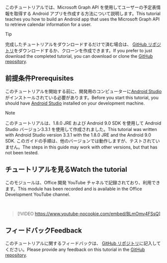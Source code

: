 <!-- markdownlint-disable MD002 MD041 -->

<span data-ttu-id="cc437-101">このチュートリアルでは、Microsoft Graph API を使用してユーザーの予定表情報を取得する Android アプリを作成する方法について説明します。</span><span class="sxs-lookup"><span data-stu-id="cc437-101">This tutorial teaches you how to build an Android app that uses the Microsoft Graph API to retrieve calendar information for a user.</span></span>

> [!TIP]
> <span data-ttu-id="cc437-102">完成したチュートリアルをダウンロードするだけで済む場合は、 [GitHub リポジトリ](https://github.com/microsoftgraph/msgraph-training-android)をダウンロードするか、クローンを作成できます。</span><span class="sxs-lookup"><span data-stu-id="cc437-102">If you prefer to just download the completed tutorial, you can download or clone the [GitHub repository](https://github.com/microsoftgraph/msgraph-training-android).</span></span>

## <a name="prerequisites"></a><span data-ttu-id="cc437-103">前提条件</span><span class="sxs-lookup"><span data-stu-id="cc437-103">Prerequisites</span></span>

<span data-ttu-id="cc437-104">このチュートリアルを開始する前に、開発用のコンピューターに[Android Studio](https://developer.android.com/studio/)がインストールされている必要があります。</span><span class="sxs-lookup"><span data-stu-id="cc437-104">Before you start this tutorial, you should have [Android Studio](https://developer.android.com/studio/) installed on your development machine.</span></span>

> [!NOTE]
> <span data-ttu-id="cc437-105">このチュートリアルは、1.8.0 JRE および Android 9.0 SDK を使用して Android Studio バージョン3.3.1 を使用して作成されました。</span><span class="sxs-lookup"><span data-stu-id="cc437-105">This tutorial was written with Android Studio version 3.3.1 with the 1.8.0 JRE and the Android 9.0 SDK.</span></span> <span data-ttu-id="cc437-106">このガイドの手順は、他のバージョンでは動作しますが、テストされていません。</span><span class="sxs-lookup"><span data-stu-id="cc437-106">The steps in this guide may work with other versions, but that has not been tested.</span></span>

## <a name="watch-the-tutorial"></a><span data-ttu-id="cc437-107">チュートリアルを見る</span><span class="sxs-lookup"><span data-stu-id="cc437-107">Watch the tutorial</span></span>

<span data-ttu-id="cc437-108">このモジュールは、Office 開発 YouTube チャネルで記録されており、利用できます。</span><span class="sxs-lookup"><span data-stu-id="cc437-108">This module has been recorded and is available in the Office Development YouTube channel.</span></span>

<!-- markdownlint-disable MD033 MD034 -->
<br/>

> [!VIDEO https://www.youtube-nocookie.com/embed/BLmOmv4FSsQ]
<!-- markdownlint-enable MD033 MD034 -->

## <a name="feedback"></a><span data-ttu-id="cc437-109">フィードバック</span><span class="sxs-lookup"><span data-stu-id="cc437-109">Feedback</span></span>

<span data-ttu-id="cc437-110">このチュートリアルに関するフィードバックは、 [GitHub リポジトリ](https://github.com/microsoftgraph/msgraph-training-android)に記入してください。</span><span class="sxs-lookup"><span data-stu-id="cc437-110">Please provide any feedback on this tutorial in the [GitHub repository](https://github.com/microsoftgraph/msgraph-training-android).</span></span>
